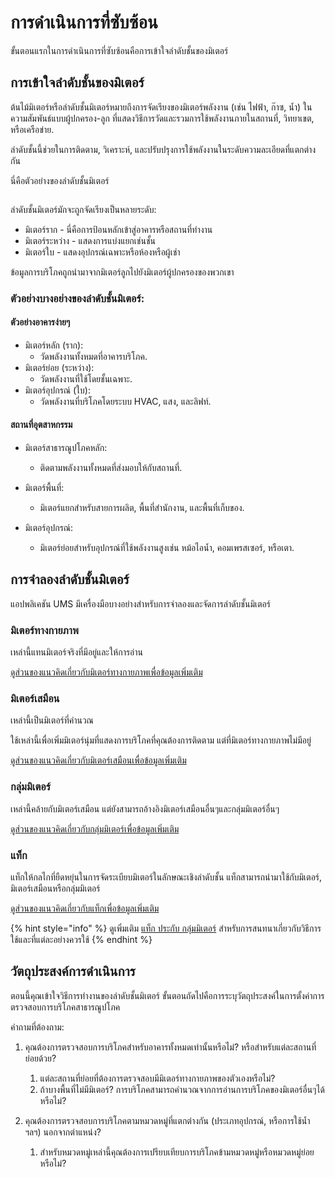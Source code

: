 # การดำเนินการที่ซับซ้อน

ขั้นตอนแรกในการดำเนินการที่ซับซ้อนคือการเข้าใจลำดับชั้นของมิเตอร์

## การเข้าใจลำดับชั้นของมิเตอร์

ต้นไม้มิเตอร์หรือลำดับชั้นมิเตอร์หมายถึงการจัดเรียงของมิเตอร์พลังงาน (เช่น ไฟฟ้า, ก๊าซ, น้ำ) ในความสัมพันธ์แบบผู้ปกครอง-ลูก ที่แสดงวิธีการวัดและรวมการใช้พลังงานภายในสถานที่, วิทยาเขต, หรือเครือข่าย.&#x20;

ลำดับชั้นนี้ช่วยในการติดตาม, วิเคราะห์, และปรับปรุงการใช้พลังงานในระดับความละเอียดที่แตกต่างกัน



นี่คือตัวอย่างของลำดับชั้นมิเตอร์

<figure><img src="../.gitbook/assets/image (13).png" alt=""><figcaption></figcaption></figure>

ลำดับชั้นมิเตอร์มักจะถูกจัดเรียงเป็นหลายระดับ:

* มิเตอร์ราก - นี่คือการป้อนหลักเข้าสู่อาคารหรือสถานที่ทำงาน
* มิเตอร์ระหว่าง - แสดงการแบ่งแยกเช่นชั้น
* มิเตอร์ใบ - แสดงอุปกรณ์เฉพาะหรือห้องหรือผู้เช่า

ข้อมูลการบริโภคถูกนำมาจากมิเตอร์ลูกไปยังมิเตอร์ผู้ปกครองของพวกเขา



### ตัวอย่างบางอย่างของลำดับชั้นมิเตอร์:

#### ตัวอย่างอาคารง่ายๆ

* มิเตอร์หลัก (ราก):&#x20;
  * วัดพลังงานทั้งหมดที่อาคารบริโภค.
* มิเตอร์ย่อย (ระหว่าง):
  * วัดพลังงานที่ใช้โดยชั้นเฉพาะ.
* มิเตอร์อุปกรณ์ (ใบ):
  * วัดพลังงานที่บริโภคโดยระบบ HVAC, แสง, และลิฟท์.

#### สถานที่อุตสาหกรรม

* มิเตอร์สาธารณูปโภคหลัก:
  * ติดตามพลังงานทั้งหมดที่ส่งมอบให้กับสถานที่.
* มิเตอร์พื้นที่:
  * &#x20;มิเตอร์แยกสำหรับสายการผลิต, พื้นที่สำนักงาน, และพื้นที่เก็บของ.
*   มิเตอร์อุปกรณ์:

    * มิเตอร์ย่อยสำหรับอุปกรณ์ที่ใช้พลังงานสูงเช่น หม้อไอน้ำ, คอมเพรสเซอร์, หรือเตา.



## การจำลองลำดับชั้นมิเตอร์

แอปพลิเคชัน UMS มีเครื่องมือบางอย่างสำหรับการจำลองและจัดการลำดับชั้นมิเตอร์

### มิเตอร์ทางกายภาพ

เหล่านี้แทนมิเตอร์จริงที่มีอยู่และให้การอ่าน

[ดูส่วนของแนวคิดเกี่ยวกับมิเตอร์ทางกายภาพเพื่อข้อมูลเพิ่มเติม](complex-implementations.md#physical-meters)

### มิเตอร์เสมือน

เหล่านี้เป็นมิเตอร์ที่คำนวณ

ใช้เหล่านี้เพื่อเพิ่มมิเตอร์นุ่มที่แสดงการบริโภคที่คุณต้องการติดตาม แต่ที่มิเตอร์ทางกายภาพไม่มีอยู่

[ดูส่วนของแนวคิดเกี่ยวกับมิเตอร์เสมือนเพื่อข้อมูลเพิ่มเติม](complex-implementations.md#virtual-meters)



### กลุ่มมิเตอร์

เหล่านี้คล้ายกับมิเตอร์เสมือน แต่ยังสามารถอ้างอิงมิเตอร์เสมือนอื่นๆและกลุ่มมิเตอร์อื่นๆ

[ดูส่วนของแนวคิดเกี่ยวกับกลุ่มมิเตอร์เพื่อข้อมูลเพิ่มเติม](complex-implementations.md#meter-groups)

### แท็ก

แท็กให้กลไกที่ยืดหยุ่นในการจัดระเบียบมิเตอร์ในลักษณะเชิงลำดับชั้น แท็กสามารถนำมาใช้กับมิเตอร์, มิเตอร์เสมือนหรือกลุ่มมิเตอร์

[ดูส่วนของแนวคิดเกี่ยวกับแท็กเพื่อข้อมูลเพิ่มเติม](complex-implementations.md#tags)

{% hint style="info" %}
ดูเพิ่มเติม [แท็ก ประกับ กลุ่มมิเตอร์](../readme/concepts/tags-vs-meter-groups.md) สำหรับการสนทนาเกี่ยวกับวิธีการใช้และที่แต่ละอย่างควรใช้
{% endhint %}



## วัตถุประสงค์การดำเนินการ

ตอนนี้คุณเข้าใจวิธีการทำงานของลำดับชั้นมิเตอร์ ขั้นตอนถัดไปคือการระบุวัตถุประสงค์ในการตั้งค่าการตรวจสอบการบริโภคสาธารณูปโภค



คำถามที่ต้องถาม:

1. คุณต้องการตรวจสอบการบริโภคสำหรับอาคารทั้งหมดเท่านั้นหรือไม่? หรือสำหรับแต่ละสถานที่ย่อยด้วย?
   1. แต่ละสถานที่ย่อยที่ต้องการตรวจสอบมีมิเตอร์ทางกายภาพของตัวเองหรือไม่?
   2. ถ้าบางพื้นที่ไม่มีมิเตอร์? การบริโภคสามารถคำนวณจากการอ่านการบริโภคของมิเตอร์อื่นๆได้หรือไม่?
2. คุณต้องการตรวจสอบการบริโภคตามหมวดหมู่ที่แตกต่างกัน (ประเภทอุปกรณ์, หรือการใช้น้ำ ฯลฯ) นอกจากตำแหน่ง?

    1. สำหรับหมวดหมู่เหล่านี้คุณต้องการเปรียบเทียบการบริโภคข้ามหมวดหมู่หรือหมวดหมู่ย่อยหรือไม่?





